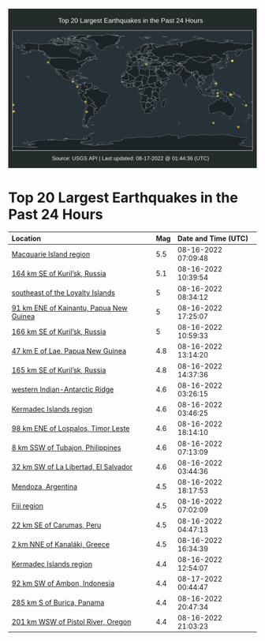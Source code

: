 ![Map](./map.png)

# Top 20 Largest Earthquakes in the Past 24 Hours

| Location | Mag | Date and Time (UTC) |
|:---|:---|:---|
| [Macquarie Island region](https://earthquake.usgs.gov/earthquakes/eventpage/us6000ib8t) | 5.5 | 08-16-2022 07:09:48 |
| [164 km SE of Kuril’sk, Russia](https://earthquake.usgs.gov/earthquakes/eventpage/us6000ib9s) | 5.1 | 08-16-2022 10:39:54 |
| [southeast of the Loyalty Islands](https://earthquake.usgs.gov/earthquakes/eventpage/us6000ib98) | 5 | 08-16-2022 08:34:12 |
| [91 km ENE of Kainantu, Papua New Guinea](https://earthquake.usgs.gov/earthquakes/eventpage/us6000ibdp) | 5 | 08-16-2022 17:25:07 |
| [166 km SE of Kuril’sk, Russia](https://earthquake.usgs.gov/earthquakes/eventpage/us6000ib9v) | 5 | 08-16-2022 10:59:33 |
| [47 km E of Lae, Papua New Guinea](https://earthquake.usgs.gov/earthquakes/eventpage/us6000ibay) | 4.8 | 08-16-2022 13:14:20 |
| [165 km SE of Kuril’sk, Russia](https://earthquake.usgs.gov/earthquakes/eventpage/us6000ibb7) | 4.8 | 08-16-2022 14:37:36 |
| [western Indian-Antarctic Ridge](https://earthquake.usgs.gov/earthquakes/eventpage/us6000ibev) | 4.6 | 08-16-2022 03:26:15 |
| [Kermadec Islands region](https://earthquake.usgs.gov/earthquakes/eventpage/us6000ib81) | 4.6 | 08-16-2022 03:46:25 |
| [98 km ENE of Lospalos, Timor Leste](https://earthquake.usgs.gov/earthquakes/eventpage/us6000ibe6) | 4.6 | 08-16-2022 18:14:10 |
| [8 km SSW of Tubajon, Philippines](https://earthquake.usgs.gov/earthquakes/eventpage/us6000ib8x) | 4.6 | 08-16-2022 07:13:09 |
| [32 km SW of La Libertad, El Salvador](https://earthquake.usgs.gov/earthquakes/eventpage/us6000ib7v) | 4.6 | 08-16-2022 03:44:36 |
| [Mendoza, Argentina](https://earthquake.usgs.gov/earthquakes/eventpage/us6000ibe5) | 4.5 | 08-16-2022 18:17:53 |
| [Fiji region](https://earthquake.usgs.gov/earthquakes/eventpage/us6000ib8s) | 4.5 | 08-16-2022 07:02:09 |
| [22 km SE of Carumas, Peru](https://earthquake.usgs.gov/earthquakes/eventpage/us6000ib8a) | 4.5 | 08-16-2022 04:47:13 |
| [2 km NNE of Kanaláki, Greece](https://earthquake.usgs.gov/earthquakes/eventpage/us6000ibdc) | 4.5 | 08-16-2022 16:34:39 |
| [Kermadec Islands region](https://earthquake.usgs.gov/earthquakes/eventpage/us6000ibap) | 4.4 | 08-16-2022 12:54:07 |
| [92 km SW of Ambon, Indonesia](https://earthquake.usgs.gov/earthquakes/eventpage/us6000ibgy) | 4.4 | 08-17-2022 00:44:47 |
| [285 km S of Burica, Panama](https://earthquake.usgs.gov/earthquakes/eventpage/us6000ibfa) | 4.4 | 08-16-2022 20:47:34 |
| [201 km WSW of Pistol River, Oregon](https://earthquake.usgs.gov/earthquakes/eventpage/us6000ibfj) | 4.4 | 08-16-2022 21:03:23 |
